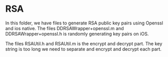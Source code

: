 
# RSA
In this folder, we have files to generate RSA public key pairs using Openssl and ios native. The files DDRSAWrapper+openssl.m and DDRSAWrapper+openssl.h is randomly generating key pairs on iOS.

The files RSAUtil.h and RSAUtil.m is the encrypt and decrypt part. The key string is too long we need to separate and encrypt and decrypt each part.
